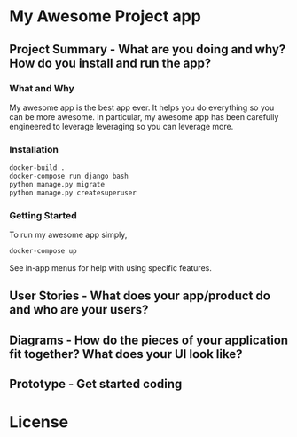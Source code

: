 # My Awesome Project app

## Project Summary - What are you doing and why? How do you install and run the app?

### What and Why

My awesome app is the best app ever. It helps you do everything so you can be more awesome. In particular, my awesome app has been carefully engineered to leverage leveraging so you can leverage more.

### Installation

```bash
docker-build .
docker-compose run django bash
python manage.py migrate
python manage.py createsuperuser
```

### Getting Started

To run my awesome app simply,

```bash
docker-compose up
```

See in-app menus for help with using specific features.

## User Stories - What does your app/product do and who are your users?

## Diagrams - How do the pieces of your application fit together? What does your UI look like?

## Prototype - Get started coding

# License

